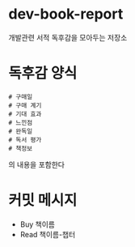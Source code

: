 # dev-book-report
개발관련 서적 독후감을 모아두는 저장소

# 독후감 양식
    # 구매일
    # 구매 계기
    # 기대 효과
    # 느낀점
    # 완독일
    # 독서 평가
    # 책정보
의 내용을 포함한다

# 커밋 메시지
* Buy 책이름
* Read 책이름-챕터
